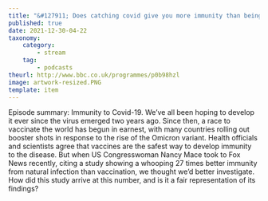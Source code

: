 ```yaml
---
title: "&#127911; Does catching covid give you more immunity than being vaccinated?"
published: true
date: 2021-12-30-04-22
taxonomy:
    category:
        - stream
    tag:
        - podcasts
theurl: http://www.bbc.co.uk/programmes/p0b98hzl
image: artwork-resized.PNG
template: item
---
```


Episode summary: Immunity to Covid-19. We&rsquo;ve all been hoping to develop it ever since the virus emerged two years ago. Since then, a race to vaccinate the world has begun in earnest, with many countries rolling out booster shots in response to the rise of the Omicron variant. Health officials and scientists agree that vaccines are the safest way to develop immunity to the disease. But when US Congresswoman Nancy Mace took to Fox News recently, citing a study showing a whooping 27 times better immunity from natural infection than vaccination, we thought we&rsquo;d better investigate. How did this study arrive at this number, and is it a fair representation of its findings?
